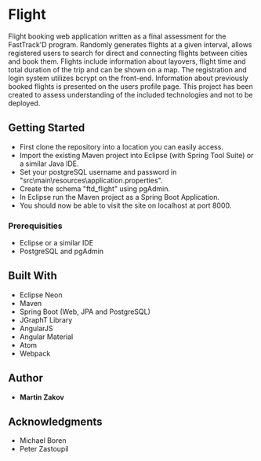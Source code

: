 # Flight
Flight booking web application written as a final assessment for the FastTrack'D program.
Randomly generates flights at a given interval, allows registered users to search for
direct and connecting flights between cities and book them. Flights include information about
layovers, flight time and total duration of the trip and can be shown on a map.
The registration and login system utilizes bcrypt on the front-end.
Information about previously booked flights is presented on the users profile page.
This project has been created to assess understanding of the included technologies
and not to be deployed.

## Getting Started

* First clone the repository into a location you can easily access.
* Import the existing Maven project into Eclipse (with Spring Tool Suite) or a similar Java IDE.
* Set your postgreSQL username and password in "src\main\resources\application.properties".
* Create the schema "ftd_flight" using pgAdmin.
* In Eclipse run the Maven project as a Spring Boot Application.
* You should now be able to visit the site on localhost at port 8000.

### Prerequisities

* Eclipse or a similar IDE
* PostgreSQL and pgAdmin

## Built With

* Eclipse Neon
* Maven
* Spring Boot (Web, JPA and PostgreSQL)
* JGraphT Library
* AngularJS
* Angular Material
* Atom
* Webpack

## Author

* **Martin Zakov**

## Acknowledgments

* Michael Boren
* Peter Zastoupil

